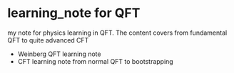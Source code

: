 # learning_note for QFT
my note for physics learning in QFT. The content covers from fundamental QFT to quite advanced CFT

- Weinberg QFT learning note
- CFT learning note from normal QFT to bootstrapping
